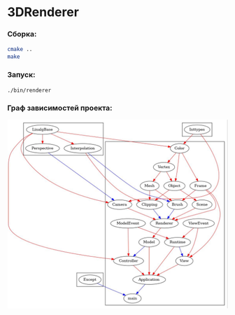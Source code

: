 # 3DRenderer

### Сборка:

```bash
cmake ..
make
```

### Запуск:

```bash
./bin/renderer
```

### Граф зависимостей проекта:
![Dependency graph](graph.jpg)